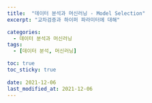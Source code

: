 ```yaml
---
title:  "데이터 분석과 머신러닝 - Model Selection"
excerpt: "교차검증과 하이퍼 파라미터에 대해"

categories:
  - 데이터 분석과 머신러닝
tags:
  - [데이터 분석, 머신러닝]

toc: true
toc_sticky: true
 
date: 2021-12-06
last_modified_at: 2021-12-06
---
```

